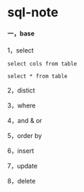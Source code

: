 # sql-note

#### 一，base

1，select

```
select cols from table

select * from table
```



2，distict



3，where



4，and & or



5，order by



6，insert



7，update



8，delete

